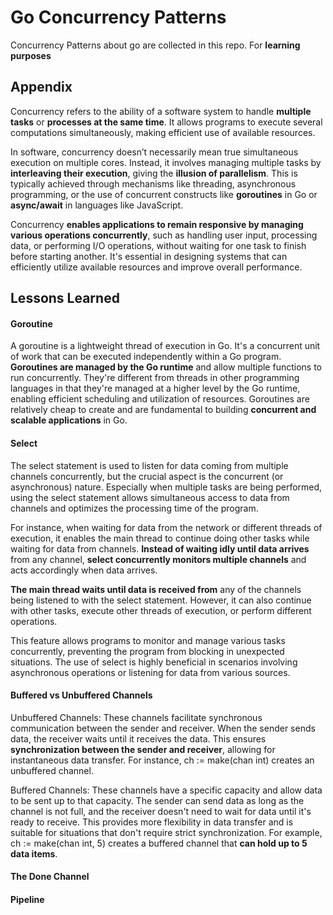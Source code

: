 
# Go Concurrency Patterns 

Concurrency Patterns about go are collected in this repo. For **learning purposes**


## Appendix

Concurrency refers to the ability of a software system to handle **multiple tasks** or **processes at the same time**. It allows programs to execute several computations simultaneously, making efficient use of available resources.

In software, concurrency doesn’t necessarily mean true simultaneous execution on multiple cores. Instead, it involves managing multiple tasks by **interleaving their execution**, giving the **illusion of parallelism**. This is typically achieved through mechanisms like threading, asynchronous programming, or the use of concurrent constructs like **goroutines** in Go or **async/await** in languages like JavaScript.

Concurrency **enables applications to remain responsive by managing various operations concurrently**, such as handling user input, processing data, or performing I/O operations, without waiting for one task to finish before starting another. It's essential in designing systems that can efficiently utilize available resources and improve overall performance.


## Lessons Learned

#### Goroutine 
A goroutine is a lightweight thread of execution in Go. It's a concurrent unit of work that can be executed independently within a Go program. **Goroutines are managed by the Go runtime** and allow multiple functions to run concurrently. They're different from threads in other programming languages in that they're managed at a higher level by the Go runtime, enabling efficient scheduling and utilization of resources. Goroutines are relatively cheap to create and are fundamental to building **concurrent and scalable applications** in Go.


#### Select
The select statement is used to listen for data coming from multiple channels concurrently, but the crucial aspect is the concurrent (or asynchronous) nature. Especially when multiple tasks are being performed, using the select statement allows simultaneous access to data from channels and optimizes the processing time of the program.

For instance, when waiting for data from the network or different threads of execution, it enables the main thread to continue doing other tasks while waiting for data from channels. **Instead of waiting idly until data arrives** from any channel, **select concurrently monitors multiple channels** and acts accordingly when data arrives.

**The main thread waits until data is received from** any of the channels being listened to with the select statement. However, it can also continue with other tasks, execute other threads of execution, or perform different operations.

This feature allows programs to monitor and manage various tasks concurrently, preventing the program from blocking in unexpected situations. The use of select is highly beneficial in scenarios involving asynchronous operations or listening for data from various sources.

#### Buffered vs Unbuffered Channels
Unbuffered Channels: These channels facilitate synchronous communication between the sender and receiver. When the sender sends data, the receiver waits until it receives the data. This ensures **synchronization between the sender and receiver**, allowing for instantaneous data transfer. For instance, ch := make(chan int) creates an unbuffered channel.

Buffered Channels: These channels have a specific capacity and allow data to be sent up to that capacity. The sender can send data as long as the channel is not full, and the receiver doesn't need to wait for data until it's ready to receive. This provides more flexibility in data transfer and is suitable for situations that don't require strict synchronization. For example, ch := make(chan int, 5) creates a buffered channel that **can hold up to 5 data items**.

#### The Done Channel
#### Pipeline




